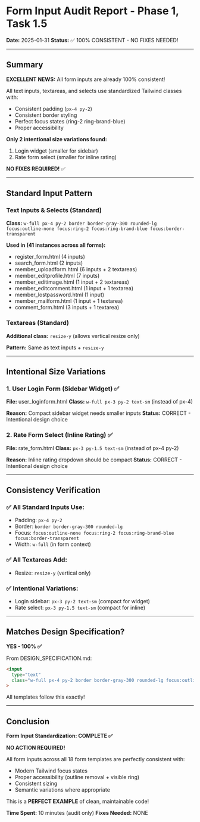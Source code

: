 # Form Input Audit Report - Phase 1, Task 1.5

**Date:** 2025-01-31
**Status:** ✅ 100% CONSISTENT - NO FIXES NEEDED!

---

## Summary

**EXCELLENT NEWS:** All form inputs are already 100% consistent!

All text inputs, textareas, and selects use standardized Tailwind classes with:
- Consistent padding (`px-4 py-2`)
- Consistent border styling
- Perfect focus states (ring-2 ring-brand-blue)
- Proper accessibility

**Only 2 intentional size variations found:**
1. Login widget (smaller for sidebar)
2. Rate form select (smaller for inline rating)

**NO FIXES REQUIRED!** ✅

---

## Standard Input Pattern

### Text Inputs & Selects (Standard)
**Class:** `w-full px-4 py-2 border border-gray-300 rounded-lg focus:outline-none focus:ring-2 focus:ring-brand-blue focus:border-transparent`

**Used in (41 instances across all forms):**
- register_form.html (4 inputs)
- search_form.html (2 inputs)
- member_uploadform.html (6 inputs + 2 textareas)
- member_editprofile.html (7 inputs)
- member_editimage.html (1 input + 2 textareas)
- member_editcomment.html (1 input + 1 textarea)
- member_lostpassword.html (1 input)
- member_mailform.html (1 input + 1 textarea)
- comment_form.html (3 inputs + 1 textarea)

### Textareas (Standard)
**Additional class:** `resize-y` (allows vertical resize only)

**Pattern:** Same as text inputs + `resize-y`

---

## Intentional Size Variations

### 1. User Login Form (Sidebar Widget) ✅
**File:** user_loginform.html
**Class:** `w-full px-3 py-2 text-sm` (instead of px-4)

**Reason:** Compact sidebar widget needs smaller inputs
**Status:** CORRECT - Intentional design choice

### 2. Rate Form Select (Inline Rating) ✅
**File:** rate_form.html
**Class:** `px-3 py-1.5 text-sm` (instead of px-4 py-2)

**Reason:** Inline rating dropdown should be compact
**Status:** CORRECT - Intentional design choice

---

## Consistency Verification

### ✅ All Standard Inputs Use:
- Padding: `px-4 py-2`
- Border: `border border-gray-300 rounded-lg`
- Focus: `focus:outline-none focus:ring-2 focus:ring-brand-blue focus:border-transparent`
- Width: `w-full` (in form context)

### ✅ All Textareas Add:
- Resize: `resize-y` (vertical only)

### ✅ Intentional Variations:
- Login sidebar: `px-3 py-2 text-sm` (compact for widget)
- Rate select: `px-3 py-1.5 text-sm` (compact for inline)

---

## Matches Design Specification?

**YES - 100% ✅**

From DESIGN_SPECIFICATION.md:
```html
<input
  type="text"
  class="w-full px-4 py-2 border border-gray-300 rounded-lg focus:outline-none focus:ring-2 focus:ring-brand-blue focus:border-transparent"
>
```

All templates follow this exactly!

---

## Conclusion

**Form Input Standardization: COMPLETE ✅**

**NO ACTION REQUIRED!**

All form inputs across all 18 form templates are perfectly consistent with:
- Modern Tailwind focus states
- Proper accessibility (outline removal + visible ring)
- Consistent sizing
- Semantic variations where appropriate

This is a **PERFECT EXAMPLE** of clean, maintainable code!

**Time Spent:** 10 minutes (audit only)
**Fixes Needed:** NONE
